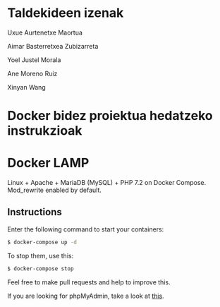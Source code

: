 # Taldekideen izenak
  Uxue Aurtenetxe Maortua

  Aimar Basterretxea Zubizarreta

  Yoel Justel Morala

  Ane Moreno Ruiz

  Xinyan Wang


# Docker bidez proiektua hedatzeko instrukzioak


  # Docker LAMP
  Linux + Apache + MariaDB (MySQL) + PHP 7.2 on Docker Compose. Mod_rewrite enabled by default.

  ## Instructions

  Enter the following command to start your containers:
  ```bash
  $ docker-compose up -d
  ```

  To stop them, use this:
  ```bash
  $ docker-compose stop
  ```

  Feel free to make pull requests and help to improve this.

  If you are looking for phpMyAdmin, take a look at [this](https://github.com/celsocelante/docker-lamp/issues/2).
